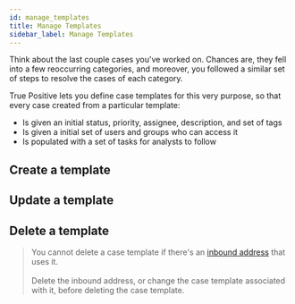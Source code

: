 ```yaml
---
id: manage_templates
title: Manage Templates
sidebar_label: Manage Templates
---
```


Think about the last couple cases you've worked on. Chances are, they fell into a few reoccurring categories,
and moreover, you followed a similar set of steps to resolve the cases of each category.

True Positive lets you define case templates for this very purpose, so that every case created from a
particular template:

- Is given an initial status, priority, assignee, description, and set of tags
- Is given a initial set of users and groups who can access it
- Is populated with a set of tasks for analysts to follow

## Create a template

## Update a template

## Delete a template

> You cannot delete a case template if there's an [inbound address](/docs/integrations/create_cases_from_email) that uses it.<br /><br />
> Delete the inbound address, or change the case template associated with it, before deleting the case template.
